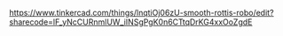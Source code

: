 https://www.tinkercad.com/things/lnqtiOj06zU-smooth-rottis-robo/edit?sharecode=lF_yNcCURnmlUW_iINSgPgK0n6CTtqDrKG4xxOoZgdE

